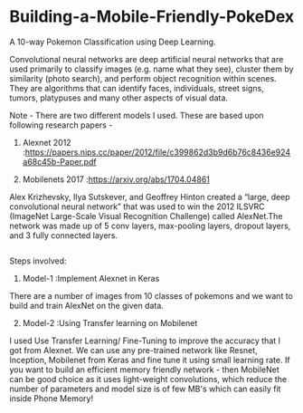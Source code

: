 # Building-a-Mobile-Friendly-PokeDex
A 10-way Pokemon Classification using Deep Learning.

Convolutional neural networks are deep artificial neural networks that are used primarily to classify images (e.g. name what they see), cluster them by similarity (photo search), and perform object recognition within scenes. They are algorithms that can identify faces, individuals, street signs, tumors, platypuses and many other aspects of visual data.

Note - There are two different models I used. These are based upon following research papers -

1) Alexnet 2012 :https://papers.nips.cc/paper/2012/file/c399862d3b9d6b76c8436e924a68c45b-Paper.pdf

2) Mobilenets 2017 :https://arxiv.org/abs/1704.04861

Alex Krizhevsky, Ilya Sutskever, and Geoffrey Hinton created a “large, deep convolutional neural network” that was used to win the 2012 ILSVRC (ImageNet Large-Scale Visual Recognition Challenge) called AlexNet.The network was made up of 5 conv layers, max-pooling layers, dropout layers, and 3 fully connected layers.

<img src="https://sushscience.files.wordpress.com/2016/11/alexnet.jpg?w=900" alt="">

Steps involved:
1. Model-1 :Implement Alexnet in Keras

There are a number of images from 10 classes of pokemons and we want to build and train AlexNet on the given data. 

2. Model-2 :Using Transfer learning on Mobilenet

I used Use Transfer Learning/ Fine-Tuning to improve the accuracy that I got from Alexnet. We can use any pre-trained network like Resnet, Inception, Mobilenet from Keras and fine tune it using small learning rate. If you want to build an efficient memory friendly network - then MobileNet can be good choice as it uses light-weight convolutions, which reduce the number of parameters and model size is of few MB's which can easily fit inside Phone Memory!
